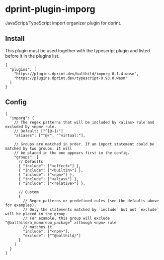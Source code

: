 # dprint-plugin-imporg

JavaScript/TypeScript import organizer plugin for dprint.

## Install

This plugin must be used together with the typescript plugin and listed before it in the plugins list.

```jsonc
{
  "plugins": [
    "https://plugins.dprint.dev/balthild/imporg-0.1.4.wasm",
    "https://plugins.dprint.dev/typescript-0.93.0.wasm"
  ]
}
```

## Config

```jsonc
{
  "imporg": {
    // The regex patterns that will be included by <alias> rule and excluded by <npm> rule.
    // Default: ["^[@~]/"]
    "aliases": ["^@/", "^virtual:"],

    // Groups are matched in order. If an import statement could be matched by two groups, it will
    // be placed in the one appears first in the config.
    "groups": [
      // Defaults
      { "include": ["<effect>"] },
      { "include": ["<builtin>"] },
      { "include": ["<npm>"] },
      { "include": ["<alias>"] },
      { "include": ["<relative>"] },

      // Custom
      {
        // Regex patterns or predefined rules (see the defaults above for examples).
        // Only the statements matched by `include` but not `exclude` will be placed in the group.
        // For example, this group will exclude "@balthild/a_momorepo_package" although <npm> rule
        // matches it.
        "include": ["<npm>"],
        "exclude": ["^@balthild/"]
      }
    ]
  }
}
```
